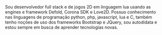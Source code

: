 Sou desenvolvedor full stack e de jogos 2D em linguagem lua usando as engines e framework Defold, Corona SDK e Love2D. Possuo conhecimento nas linguagens de programação python, php, javascript, lua e C, também tenho noções de uso dos frameworks Bootstrap e JQuery, sou autodidata e estou sempre em busca de aprender tecnologias novas.
